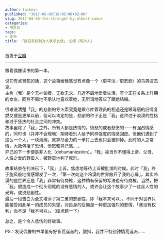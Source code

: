 ```yaml
---
author: loikein
published: "2017-08-06T18:05:00+02:00"
slug: 2017-08-06-the-stranger-by-albert-camus
categories:
- 书影音
tags:
- 读书
title: 「我没有权利对人表示友情」：加缪《局外人》
---
```

首发于[豆瓣](https://book.douban.com/review/8726217/)  

***

跟着偶像读书的第一本。  
  
说句有点冒犯的话，这个故事给我感觉有点像一个（更平淡／更悲剧）的马男波杰克。  
主角（我）是个无神论者，无欲无求、几近不屑地爱着生活，有个正在关系上升期的女友，同样不屑地不承认地喜欢着她，无所谓地答应了跟她结婚。  
  
很难说清楚「我」的悲剧的导火索究竟是跟仓库管理员的相遇还是跟玛丽的旧情复燃又或是更早以前，但可以肯定的是，悲剧的种子正是「我」这种过于淡漠的性格和过于狂热的社会之间的冲突。  
故事里除了「我」之外，所有人都是热情的，愤怒的或者悲伤的——有强烈情感的，同时也（并非不合理地）期待着别人给予同样强度的情感回应。但他们遇到了这么一个人，一块海绵，就算尽全力的一拳打上去也只会被卸掉。此时的人之常情，大抵包括了恐惧、愤怒和异己感……  
异己的下一步便是非人化（dehumanization）。「我」被当作不懂得上帝、父母、人性之爱的野蛮人，被野蛮地判了死刑。  
  
故事结束在判决已下，「我」上诉，焦虑地等待上诉被批准的时候。此时「我」终于旋风般地情感爆发了一次，「第一次向这个冷漠的世界敞开了我的心扉」。其实冷漠的是世界还是「我」非常有待商榷，这种稍有保留的写法也有待商榷。当然，把「我」塑造成一个彻头彻尾的没有感情的人，或许会让这个故事少了一丝丝人性的光辉，或说悲剧性。  
最后一段告白为全文增添了第二重的悲剧性，即「我本来可以」。不同于对世界只能接受如此单一的成员的失望，对自身的后悔是一种更加强烈的悲情，「我没有权利」而不是「我不可以」。（硬点题一下）  
  
总之，是个令人悲伤的好故事。  
  
PS：发现偶像的书单里有好多荒诞派的，颤抖，我并不特别钟情荒诞派……
